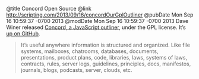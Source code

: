 @title Concord Open Source
@link http://scripting.com/2013/09/16/concordOurGplOutliner
@pubDate Mon Sep 16 10:59:37 -0700 2013
@modDate Mon Sep 16 10:59:37 -0700 2013
Dave Winer released <a href="http://scripting.com/2013/09/16/concordOurGplOutliner">Concord, a JavaScript outliner</a>, under the GPL license. It’s <a href="https://github.com/scripting/concord">up on GitHub</a>.

>It’s useful anywhere information is structured and organized. Like file systems, mailboxes, chatrooms, databases, documents, presentations, product plans, code, libraries, laws, systems of laws, contracts, rules, server logs, guidelines, principles, docs, manifestos, journals, blogs, podcasts, server, clouds, etc.
